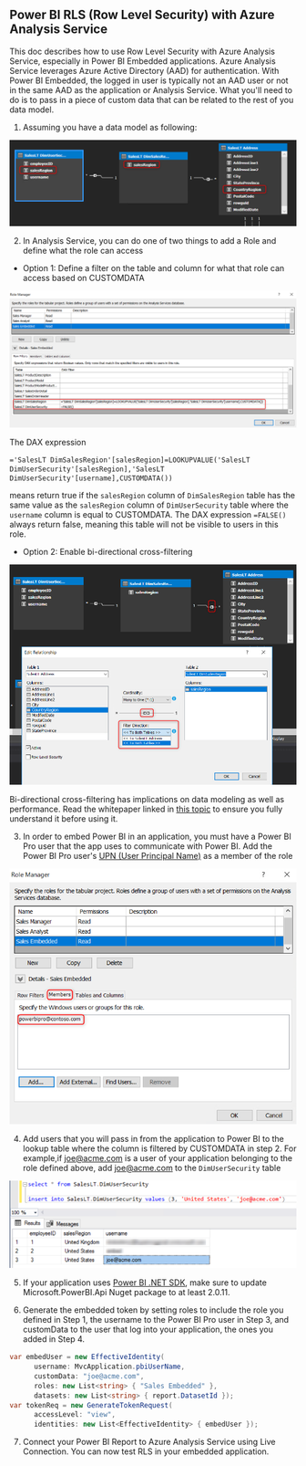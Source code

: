 ## Power BI RLS (Row Level Security) with Azure Analysis Service

This doc describes how to use Row Level Security with Azure Analysis Service, especially in Power BI Embedded applications.  Azure Analysis Service leverages Azure Active Directory (AAD) for authentication.  With Power BI Embedded, the logged in user is typically not an AAD user or not in the same AAD as the application or Analysis Service.  What you'll need to do is to pass in a piece of custom data that can be related to the rest of you data model. 

1. Assuming you have a data model as following:

![Alt text](/PowerBIISV/Docs/Images/many2many.png?raw=true "Many to Many relationship")

2. In Analysis Service, you can do one of two things to add a Role and define what the role can access 

  * Option 1: Define a filter on the table and column for what that role can access based on CUSTOMDATA

![Alt text](/PowerBIISV/Docs/Images/roleDefDax.png?raw=true "Define role using DAX")

The DAX expression
```
='SalesLT DimSalesRegion'[salesRegion]=LOOKUPVALUE('SalesLT DimUserSecurity'[salesRegion],'SalesLT DimUserSecurity'[username],CUSTOMDATA())
```
means return true if the ```salesRegion``` column of ```DimSalesRegion``` table has the same value as the ```salesRegion``` column of ```DimUserSecurity``` table where the ```username``` column is equal to CUSTOMDATA. 
The DAX expression ```=FALSE() ``` always return false, meaning this table will not be visible to users in this role.

  * Option 2: Enable bi-directional cross-filtering

![Alt text](/PowerBIISV/Docs/Images/biDiFilter.png?raw=true "Bi-directional cross filtering")

Bi-directional cross-filtering has implications on data modeling as well as performance.  Read the whitepaper linked in [this topic](https://powerbi.microsoft.com/en-us/blog/bidirectional-cross-filtering-whitepaper-2/) to ensure you fully understand it before using it. 
  
3. In order to embed Power BI in an application, you must have a Power BI Pro user that the app uses to communicate with Power BI. Add the Power BI Pro user's [UPN (User Principal Name)](https://docs.microsoft.com/en-us/power-bi/service-admin-rls) as a member of the role

![Alt text](/PowerBIISV/Docs/Images/addUser2Role.png?raw=true "Add Power BI Pro user to the role")

4. Add users that you will pass in from the application to Power BI to the lookup table where the column is filtered by CUSTOMDATA in step 2. For example,if joe@acme.com is a user of your application belonging to the role defined above, add joe@acme.com to the ```DimUserSecurity``` table

![Alt text](/PowerBIISV/Docs/Images/addUser2SecTbl.png?raw=true "Add Power BI Pro user to the security table")

5. If your application uses [Power BI .NET SDK](https://docs.microsoft.com/en-us/dotnet/api/overview/azure/powerbi-embedded?view=azure-dotnet), make sure to update Microsoft.PowerBI.Api Nuget package to at least 2.0.11.

6. Generate the embedded token by setting roles to include the role you defined in Step 1, the username to the Power BI Pro user in Step 3, and customData to the user that log into your application, the ones you added in Step 4.
```C#
var embedUser = new EffectiveIdentity(
      username: MvcApplication.pbiUserName,
      customData: "joe@acme.com",
      roles: new List<string> { "Sales Embedded" },
      datasets: new List<string> { report.DatasetId });
var tokenReq = new GenerateTokenRequest(
      accessLevel: "view",
      identities: new List<EffectiveIdentity> { embedUser });
```

7. Connect your Power BI Report to Azure Analysis Service using Live Connection. You can now test RLS in your embedded application.
